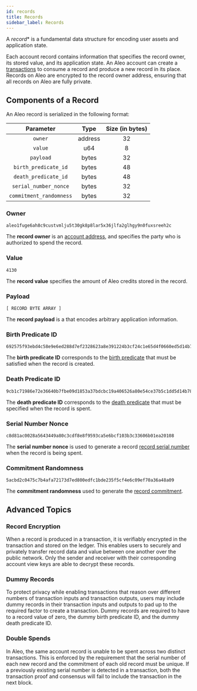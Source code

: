 ```yaml
---
id: records
title: Records
sidebar_label: Records
---
```


A *record** is a fundamental data structure for encoding user assets and application state.

Each account record contains information that specifies the record owner, its stored value, and its application state. 
An Aleo account can create a [transactions](02_transactions.md) to consume a record and produce a new record in its place.
Records on Aleo are encrypted to the record owner address, ensuring that all records on Aleo are fully private.

## Components of a Record

An Aleo record is serialized in the following format:

|          Parameter          |                       Type                        | Size (in bytes) |
|:---------------------------:|:-------------------------------------------------:|:------------:|
|           `owner`           |                      address                      |      32      |
|           `value`           |                        u64                        |       8      |
|          `payload`          |                       bytes                       |      32      |
|    `birth_predicate_id`     |                       bytes                       |      48      |
|    `death_predicate_id`     |                       bytes                       |      48      |
|    `serial_number_nonce`    |                       bytes                       |      32      |
|   `commitment_randomness`   |                       bytes                       |      32      |

### Owner

```
aleo1fuge6ah8c9custvmlju5t30gk8p8lar5x36jlfa2glhgy9n0fuxsreeh2c
```
The **record owner** is an [account address](00_account.md#account-address),
and specifies the party who is authorized to spend the record.

### Value

```
4130
```

The **record value** specifies the amount of Aleo credits stored in the record.

### Payload

```
[ RECORD BYTE ARRAY ]
```

The **record payload** is a  that encodes arbitrary application information.

### Birth Predicate ID

```
692575f93ebd4c58e9e6ed288d7ef2328623a8e391224b3cf24c1e65d4f0660ed5d14b78f84a259f14cb24a91fd58386
```

The **birth predicate ID** corresponds to the [birth predicate](07_glossary.md#birth-predicate) that must be satisfied when the record is created.

### Death Predicate ID

```
9cb1c71986e72e36640b7fbe09d1853a37bdcbc19a406526a80e54ce37b5c1dd5d14b78f84a259f14cb24746a7fe8b01
```

The **death predicate ID** corresponds to the [death predicate](07_glossary.md#death-predicate) that must be specified when the record is spent.

### Serial Number Nonce

```
c8d81ac0028a5643449a80c3cdf8e8f9593ca5e6bcf103b3c33606b01ea20108
```

The **serial number nonce** is used to generate a record [record serial number](07_glossary.md#record-serial-number) when the record is being spent.

### Commitment Randomness

```
5acbd2c0475c7b4afa72173d7ed800edfc1bde235f5cf4e6c09ef70a36a48a09
```
The **commitment randomness** used to generate the [record commitment](07_glossary.md#record-commitment).

## Advanced Topics

### Record Encryption

When a record is produced in a transaction, it is verifiably encrypted in the transaction and stored on the ledger.
This enables users to securely and privately transfer record data and value between one another over the public network. 
Only the sender and receiver with their corresponding account view keys are able to decrypt these records.

### Dummy Records

To protect privacy while enabling transactions that reason over different numbers of transaction inputs and transaction outputs,
users may include dummy records in their transaction inputs and outputs to pad up to the required factor to create a transaction.
Dummy records are required to have to a record value of zero, the dummy birth predicate ID, and the dummy death predicate ID.

### Double Spends

In Aleo, the same account record is unable to be spent across two distinct transactions. This is enforced by the requirement that
the serial number of each new record and the commitment of each old record must be unique.
If a previously existing serial number is detected in a transaction, both the transaction proof and consensus will fail to include
the transaction in the next block.

